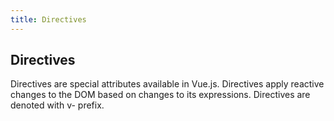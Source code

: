 ```yaml
---
title: Directives
---
```


## Directives

Directives are special attributes available in Vue.js. Directives apply reactive changes to the DOM based on changes to its expressions. Directives are denoted with v- prefix.

